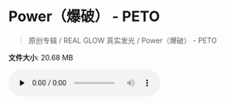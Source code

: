 # Power（爆破） - PETO

> 原创专辑 / REAL GLOW 真实发光 / Power（爆破） - PETO

**文件大小**: 20.68 MB

<audio preload="none" controls><source src="https://file.hsyhx.top/video/原创专辑/REAL GLOW 真实发光/Power（爆破） - PETO.flac" type="audio/mpeg">🤔 您的浏览器不支持此音频格式</audio>